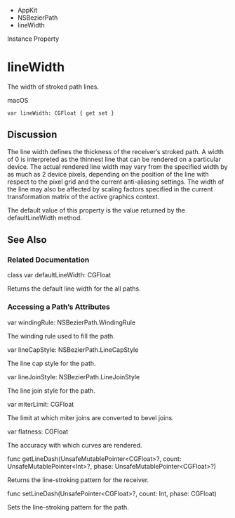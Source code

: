 

- AppKit
- NSBezierPath
-  lineWidth 

Instance Property

# lineWidth

The width of stroked path lines.

macOS

``` source
var lineWidth: CGFloat { get set }
```

## Discussion

The line width defines the thickness of the receiver’s stroked path. A width of 0 is interpreted as the thinnest line that can be rendered on a particular device. The actual rendered line width may vary from the specified width by as much as 2 device pixels, depending on the position of the line with respect to the pixel grid and the current anti-aliasing settings. The width of the line may also be affected by scaling factors specified in the current transformation matrix of the active graphics context.

The default value of this property is the value returned by the defaultLineWidth method.

## See Also

### Related Documentation

class var defaultLineWidth: CGFloat

Returns the default line width for the all paths.

### Accessing a Path’s Attributes

var windingRule: NSBezierPath.WindingRule

The winding rule used to fill the path.

var lineCapStyle: NSBezierPath.LineCapStyle

The line cap style for the path.

var lineJoinStyle: NSBezierPath.LineJoinStyle

The line join style for the path.

var miterLimit: CGFloat

The limit at which miter joins are converted to bevel joins.

var flatness: CGFloat

The accuracy with which curves are rendered.

func getLineDash(UnsafeMutablePointer&lt;CGFloat>?, count: UnsafeMutablePointer&lt;Int>?, phase: UnsafeMutablePointer&lt;CGFloat>?)

Returns the line-stroking pattern for the receiver.

func setLineDash(UnsafePointer&lt;CGFloat>?, count: Int, phase: CGFloat)

Sets the line-stroking pattern for the path.

